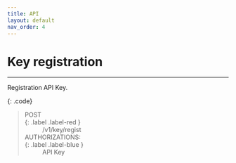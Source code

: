 ```yaml
---
title: API
layout: default
nav_order: 4
---
```


# Key registration
---

Registration API Key.  

{: .code}
> <dl>
>   <dt>POST</dt>
>   {: .label .label-red }
>   <dd>/v1/key/regist</dd>
>   
>   <dt>AUTHORIZATIONS:</dt>
>   {: .label .label-blue }
>   <dd>API Key</dd>
> </dl>